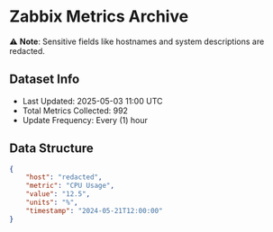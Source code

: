 # Zabbix Metrics Archive

⚠️ **Note**: Sensitive fields like hostnames and system descriptions are redacted.

## Dataset Info
- Last Updated: 2025-05-03 11:00 UTC
- Total Metrics Collected: 992
- Update Frequency: Every (1) hour

## Data Structure
```json
{
    "host": "redacted",
    "metric": "CPU Usage",
    "value": "12.5",
    "units": "%",
    "timestamp": "2024-05-21T12:00:00"
}
```

